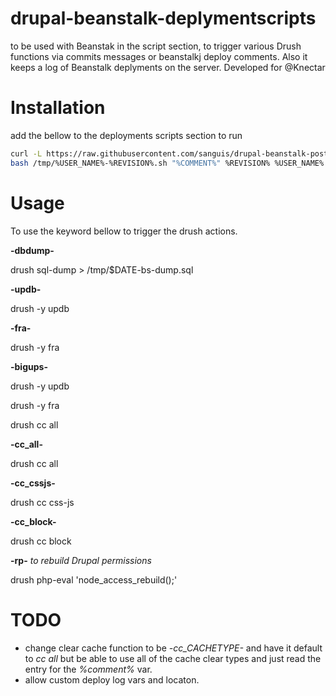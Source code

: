 drupal-beanstalk-deplymentscripts
=================================

to be used with Beanstak in the script section, to trigger various Drush functions via commits messages or beanstalkj deploy comments.
Also it keeps a log of Beanstalk deplyments on the server. Developed for @Knectar

Installation
============

add the bellow to the deployments scripts section to run
~~~bash
curl -L https://raw.githubusercontent.com/sanguis/drupal-beanstalk-post-deployment-scripts/master/development.sh > /tmp/%USER_NAME%-%REVISION%.sh
bash /tmp/%USER_NAME%-%REVISION%.sh "%COMMENT%" %REVISION% %USER_NAME%
~~~


Usage
=====
To use the keyword bellow to trigger the drush actions.

**-dbdump-**

drush sql-dump > /tmp/$DATE-bs-dump.sql

**-updb-**

drush -y updb


**-fra-**

drush -y fra


**-bigups-**

drush -y updb

drush -y fra

drush cc all


**-cc_all-**

drush cc all

**-cc_cssjs-**

drush cc css-js

**-cc_block-**

drush cc block

**-rp-** *to rebuild Drupal permissions*

drush php-eval 'node_access_rebuild();'


TODO
====

* change clear cache function to be *-cc_CACHETYPE-* and have it default to *cc all* but be able to use all of the cache clear types and just read the entry for the *%comment%* var.
* allow custom deploy log vars and locaton.
